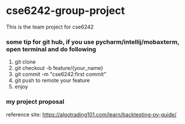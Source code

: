# cse6242-group-project
This is the team project for cse6242

### some tip for git hub, if you use pycharm/intellij/mobaxterm, open terminal and do following
1. git clone
2. git checkout -b feature/{your_name}
3. git commit -m "cse6242:first commit"
4. git push to remote your feature
5. enjoy
   
### my project proposal 
reference site: https://algotrading101.com/learn/backtesting-py-guide/

